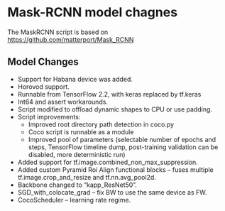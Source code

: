 # Mask-RCNN model chagnes
The MaskRCNN script is based on https://github.com/matterport/Mask_RCNN

## Model Changes
* Support for Habana device was added.
* Horovod support.
* Runnable from TensorFlow 2.2, with keras replaced by tf.keras
* Int64 and assert workarounds.
* Script modified to offload dynamic shapes to CPU or use padding.
* Script improvements:
	* Improved root directory path detection in coco.py
	* Coco script is runnable as a module
	* Improved pool of parameters (selectable number of epochs and steps, TensorFlow timeline dump, post-training validation can be disabled, more deterministic run)
* Added support for tf.image.combined_non_max_suppression.
* Added custom Pyramid Roi Align functional blocks – fuses multiple tf.image.crop_and_resize and tf.nn.avg_pool2d.
* Backbone changed to “kapp_ResNet50”.
* SGD_with_colocate_grad – fix BW to use the same device as FW.
* CocoScheduler – learning rate regime.
